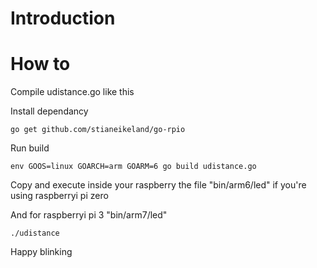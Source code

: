 # Introduction

# How to
Compile udistance.go like this

Install dependancy
```
go get github.com/stianeikeland/go-rpio
```

Run build

```
env GOOS=linux GOARCH=arm GOARM=6 go build udistance.go
```
Copy and execute inside your raspberry the file "bin/arm6/led" if you're using raspberryi pi zero

And for raspberryi pi 3 "bin/arm7/led"

```
./udistance
```

Happy blinking 